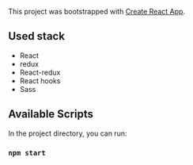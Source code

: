 This project was bootstrapped with [Create React App](https://github.com/facebook/create-react-app).

## Used stack

* React
* redux
* React-redux
* React hooks
* Sass


## Available Scripts
In the project directory, you can run:
### `npm start`



